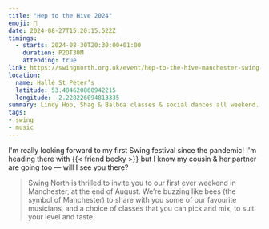 ```yaml
---
title: "Hep to the Hive 2024"
emoji: 🕺
date: 2024-08-27T15:20:15.522Z
timings:
  - starts: 2024-08-30T20:30:00+01:00
    duration: P2DT30M
    attending: true
link: https://swingnorth.org.uk/event/hep-to-the-hive-manchester-swing-dance-weekend/
location:
  name: Hallé St Peter’s
  latitude: 53.484620860942215
  longitude: -2.228226094813335
summary: Lindy Hop, Shag & Balboa classes & social dances all weekend.
tags:
- swing
- music
---
```

I'm really looking forward to my first Swing festival since the pandemic! I'm heading there with {{< friend becky >}} but I know my cousin & her partner are going too — will I see you there?

> Swing North is thrilled to invite you to our first ever weekend in Manchester, at the end of August. We’re buzzing like bees (the symbol of Manchester) to share with you some of our favourite musicians, and a choice of classes that you can pick and mix, to suit your level and taste.
